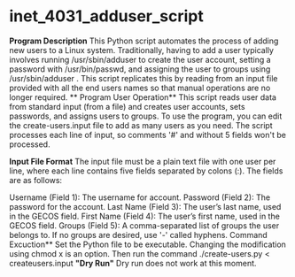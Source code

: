 # inet_4031_adduser_script
**Program Description**
This Python script automates the process of adding new users to a Linux system. Traditionally, having to add a user typically involves running /usr/sbin/adduser to create the user account, setting a password with /usr/bin/passwd, and assigning the user to groups using /usr/sbin/adduser <username> <group>. This script replicates this by reading from an input file provided with all the end users names so that manual operations are no longer required.
**
Program User Operation**
This script reads user data from standard input (from a file) and creates user accounts, sets passwords, and assigns users to groups. To use the program, you can edit the create-users.input file to add as many users as you need. The script processes each line of input, so comments '#' and without 5 fields won't be processed.

**Input File Format**
The input file must be a plain text file with one user per line, where each line contains five fields separated by colons (:). The fields are as follows:

Username (Field 1): The  username for account.
Password (Field 2): The password for the account.
Last Name (Field 3): The user’s last name, used in the GECOS field.
First Name (Field 4): The user’s first name, used in the GECOS field.
Groups (Field 5): A comma-separated list of groups the user belongs to. If no groups are desired, use '-' called hyphens.
Command Excuction**
Set the Python file to be executable. Changing the modification using chmod x is an option. Then run the command ./create-users.py < createusers.input 
**"Dry Run"**
Dry run does not work at this moment. 
